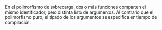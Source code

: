 En el polimorfismo de sobrecarga, dos o más funciones comparten el mismo identificador, pero distinta lista de argumentos. Al contrario que el polimorfismo puro, el tipado de los argumentos se especifica en tiempo de compilación.
